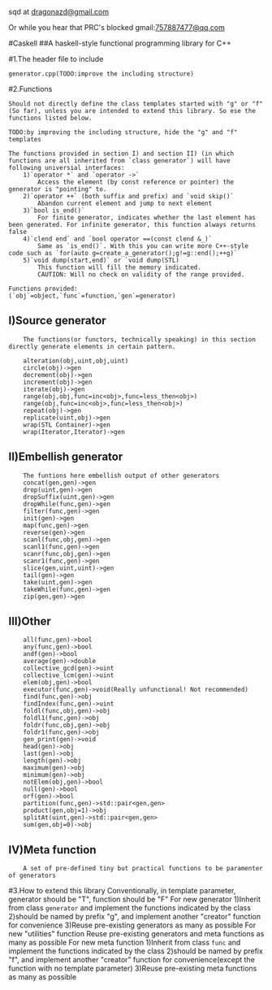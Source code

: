 sqd at dragonazd@gmail.com

Or while you hear that PRC's blocked gmail:757887477@qq.com

#Caskell
##A haskell-style functional programming library for C++

#1.The header file to include

    generator.cpp(TODO:improve the including structure)
    
#2.Functions

	Should not directly define the class templates started with "g" or "f" (So far), unless you are intended to extend this library. So ese the functions listed below.
    
	TODO:by improving the including structure, hide the "g" and "f" templates
    
	The functions provided in section I) and section II) (in which functions are all inherited from `class generator`) will have following universial interfaces:
		1)`operator *` and `operator ->`
			Access the element (by const reference or pointer) the generator is "pointing" to.
		2)`operator ++` (both suffix and prefix) and `void skip()`
			Abandon current element and jump to next element
		3)`bool is_end()`
			For finite generator, indicates whether the last element has been generated. For infinite generator, this function always returns false
		4)`clend end` and `bool operator ==(const clend &_)`
			Same as `is_end()`. With this you can write more C++-style code such as `for(auto g=create_a_generator();g!=g::end();++g)` 
		5)`void dump(start,end)` or `void dump(STL)
			This function will fill the memory indicated. 
			CAUTION: Will no check on validity of the range provided.

	Functions provided:
	(`obj`=object,`func`=function,`gen`=generator)
##	I)Source generator
		The functions(or functors, technically speaking) in this section directly generate elements in certain pattern.

		alteration(obj,uint,obj,uint)
		circle(obj)->gen
		decrement(obj)->gen
		increment(obj)->gen
		iterate(obj)->gen
		range(obj,obj,func=inc<obj>,func=less_then<obj>)
		range(obj,func=inc<obj>,func=less_then<obj>)
		repeat(obj)->gen
		replicate(uint,obj)->gen
		wrap(STL Container)->gen
		wrap(Iterator,Iterator)->gen
		
##	II)Embellish generator
		The funtions here embellish output of other generators
		concat(gen,gen)->gen
		drop(uint,gen)->gen
		dropSuffix(uint,gen)->gen
		dropWhile(func,gen)->gen
		filter(func,gen)->gen
		init(gen)->gen
		map(func,gen)->gen
		reverse(gen)->gen
		scanl(func,obj,gen)->gen
		scanl1(func,gen)->gen
		scanr(func,obj,gen)->gen
		scanr1(func,gen)->gen
		slice(gen,uint,uint)->gen
		tail(gen)->gen
		take(uint,gen)->gen
		takeWhile(func,gen)->gen
		zip(gen,gen)->gen
		
##	III)Other
		all(func,gen)->bool
		any(func,gen)->bool
		andf(gen)->bool
		average(gen)->double
		collective_gcd(gen)->uint
		collective_lcm(gen)->uint
		elem(obj,gen)->bool
		executor(func,gen)->void(Really unfunctional! Not recommended)
		find(func,gen)->obj
		findIndex(func,gen)->uint
		foldl(func,obj,gen)->obj
		foldl1(func,gen)->obj
		foldr(func,obj,gen)->obj
		foldr1(func,gen)->obj
		gen_print(gen)->void
		head(gen)->obj
		last(gen)->obj
		length(gen)->obj
		maximum(gen)->obj
		minimum(gen)->obj
		notElem(obj,gen)->bool
		null(gen)->bool
		orf(gen)->bool
		partition(func,gen)->std::pair<gen,gen>
		product(gen,obj=1)->obj
		splitAt(uint,gen)->std::pair<gen,gen>
		sum(gen,obj=0)->obj

##	IV)Meta function
		A set of pre-defined tiny but practical functions to be paramenter of generators


#3.How to extend this library
	Conventionally, in template parameter, generator should be "T", function should be "F"
	For new generator
		1)Inherit from class `generator` and implement the functions indicated by the class
		2)should be named by prefix "g", and implement another "creator" function for convenience
		3)Reuse pre-existing generators as many as possible
	For new "utilities" function
		Reuse pre-existing generators and meta functions as many as possible
	For new meta function
		1)Inherit from class `func` and implement the functions indicated by the class
		2)should be named by prefix "f", and implement another "creator" function for convenience(except the function with no template parameter)
		3)Reuse pre-existing meta functions as many as possible
